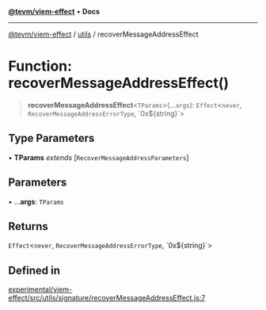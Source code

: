[**@tevm/viem-effect**](../../README.md) • **Docs**

***

[@tevm/viem-effect](../../modules.md) / [utils](../README.md) / recoverMessageAddressEffect

# Function: recoverMessageAddressEffect()

> **recoverMessageAddressEffect**\<`TParams`\>(...`args`): `Effect`\<`never`, `RecoverMessageAddressErrorType`, \`0x$\{string\}\`\>

## Type Parameters

• **TParams** *extends* [`RecoverMessageAddressParameters`]

## Parameters

• ...**args**: `TParams`

## Returns

`Effect`\<`never`, `RecoverMessageAddressErrorType`, \`0x$\{string\}\`\>

## Defined in

[experimental/viem-effect/src/utils/signature/recoverMessageAddressEffect.js:7](https://github.com/evmts/tevm-monorepo/blob/main/experimental/viem-effect/src/utils/signature/recoverMessageAddressEffect.js#L7)
